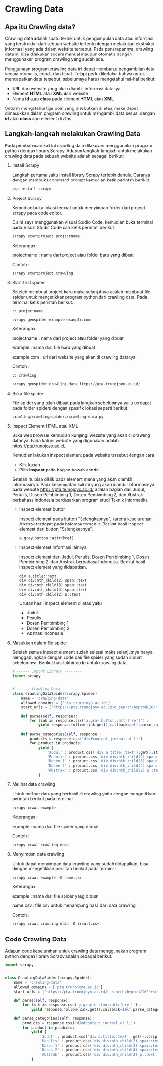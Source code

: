 # Crawling Data

## Apa itu Crawling data?

Crawling data adalah suatu teknik untuk pengumpulan data atau informasi yang terstruktur dari sebuah website tertentu dengan melakukan ekstraksi informasi yang ada dalam website tersebut. Pada penerapannya, crawling data ini bisa dilakukan secara manual maupun otomatis dengan menggunakan program crawling yang sudah ada.

Penggunaan program crawling data ini dapat membantu pengambilan data secara otomatis, cepat, dan tepat. Tetapi perlu diketahui bahwa untuk mendapatkan data tersebut, sebelumnya harus mengetahui hal-hal berikut:

- **URL** dari website yang akan diambil informasi datanya
- Element **HTML** atau **XML** dari website
- Nama **id** atau **class** pada element **HTML** atau **XML**

Setelah mengetahui tiga poin yang disebutkan di atas, maka dapat dimasukkan dalam program crawling untuk mengambil data sesuai dengan **id** atau **class** dari element di atas.



## Langkah-langkah melakukan Crawling Data

Pada pembahasan kali ini crawling data dilakukan menggunakan program python dengan library Scrapy. Adapun langkah-langkah untuk melakukan crawling data pada sebuah website adalah sebagai berikut:

1. Install Scrapy

   Langkah pertama yaitu install library Scrapy terlebih dahulu. Caranya dengan membuka command prompt kemudian ketik perintah berikut.

   ```python
   pip install scrapy
   ```

2. Project Scrapy

   Kemudian buka lokasi tempat untuk menyimpan folder dari project scrapy pada code editor.

   Disini saya menggunakan Visual Studio Code, kemudian buka terminal pada Visual Studio Code dan ketik perintah berikut.

   ```python
   scrapy startproject projectname
   ```

   Keterangan :

   projectname : nama dari project atau folder baru yang dibuat

   Contoh :

   ```python
   scrapy startproject crawling
   ```

3. Start first spider

   Setelah membuat project baru maka selanjutnya adalah membuat file spider untuk mengetikkan program python dari crawling data. Pada terminal ketik perintah berikut.

   ```
   cd projectname
   ```

   ```
   scrapy genspider example example.com
   ```

   Keterangan :

   projectname : nama dari project atau folder yang dibuat

   example : nama dari file baru yang dibuat

   example.com : url dari website yang akan di crawling datanya

   Contoh :

   ```python
   cd crawling
   ```

   ```python
   scrapy genspider crawling-data https://pta.trunojoyo.ac.id/
   ```

4. Buka file spider

   File spider yang telah dibuat pada langkah sebelumnya yaitu terdapat pada folder spiders dengan spesifik lokasi seperti berikut.

   ```
   crawling/crawling/spiders/crawling-data.py
   ```

5. Inspect Element HTML atau XML

   Buka web browser kemudian kunjungi website yang akan di crawling datanya. Pada kali ini website yang digunakan adalah https://pta.trunojoyo.ac.id/.

   Kemudian lakukan inspect element pada website tersebut dengan cara

   - Klik kanan
   - Pilih **Inspect** pada bagian bawah sendiri

   Setelah itu bisa diklik pada element mana yang akan diambil informasinya. Pada kesempatan kali ini yang akan diambil informasinya pada website https://pta.trunojoyo.ac.id/ adalah bagian dari Judul, Penulis, Dosen Pembimbing 1, Dosen Pembimbing 2, dan Abstrak berbahasa Indonesia berdasarkan program studi Teknik Informatika.

   - Inspect element button

     Inspect element pada button "Selengkapnya", karena keseluruhan Abstrak terdapat pada halaman tersebut. Berikut hasil inspect element dari button "Selengkapnya".

     ```html
     a.gray.button::attr(href)
     ```

   - Inspect element  informasi lainnya

     Inspect element dari Judul, Penulis, Dosen Pembimbing 1, Dosen Pembimbing 2, dan Abstrak berbahasa Indonesia. Berikut hasil inspect element yang didapatkan.

     ```html
     div a.title::text
     div div:nth_child(2) span::text
     div div:nth_child(3) span::text
     div div:nth_child(4) span::text
     div div:nth_child(2) p::text
     ```

     Urutan hasil inspect element di atas yaitu

     - Judul
     - Penulis
     - Dosen Pembimbing 1
     - Dosen Pembimbing 2
     - Abstrak Indonesia

6. Masukkan dalam file spider

   Setelah semua inspect element sudah selesai maka selanjutnya hanya menggabungkan dengan code dari file spider yang sudah dibuat sebelumnya. Berikut hasil akhir code untuk crawling data.

   ```python
   # ------ Import Library --------
   import scrapy
   
   
   # ------ Crawling Data --------
   class CrawlingDataSpider(scrapy.Spider):
       name = 'crawling-data'
       allowed_domains = ['pta.trunojoyo.ac.id']
       start_urls = ['https://pta.trunojoyo.ac.id/c_search/byprod/10/'+str(x)+" " for x in range(2,15)]
   
       def parse(self, response):
           for link in response.css('a.gray.button::attr(href)') :
               yield response.follow(link.get(),callback=self.parse_categories)
               
       def parse_categories(self, response):
           products = response.css('div#content_journal ul li')
           for product in products:
               yield {
                   'Judul' : product.css('div a.title::text').get().strip(),
                   'Penulis' : product.css('div div:nth_child(2) span::text').get().strip(),
                   'Dosen 1' : product.css('div div:nth_child(3) span::text').get().strip(),
                   'Dosen 2' : product.css('div div:nth_child(4) span::text').get().strip(),
                   'Abstrak' : product.css('div div:nth_child(2) p::text').get().strip()
               }
   ```

7. Melihat data crawling

   Untuk melihat data yang berhasil di crawling yaitu dengan mengetikkan perintah berikut pada terminal.

   ```python
   scrapy crawl example
   ```

   Keterangan :

   example : nama dari file spider yang dibuat

   Contoh :

   ```python
   scrapy crawl crawling-data
   ```

8. Menyimpan data crawling

   Untuk dapat menyimpan data crawling yang sudah didapatkan, bisa dengan mengetikkan perintah berikut pada terminal.

   ```python
   scrapy crawl example -O name.csv
   ```

   Keterangan :

   example : nama dari file spider yang dibuat

   name.csv : file csv untuk menampung hasil dari data crawling

   Contoh :

   ```python
   scrapy crawl crawling-data -O result.csv
   ```



## Code Crawling Data

Adapun code keseluruhan untuk crawling data menggunakan program python dengan library Scrapy adalah sebagai berikut.

```python
import scrapy


class CrawlingDataSpider(scrapy.Spider):
    name = 'crawling-data'
    allowed_domains = ['pta.trunojoyo.ac.id']
    start_urls = ['https://pta.trunojoyo.ac.id/c_search/byprod/10/'+str(x)+" " for x in range(2,15)]

    def parse(self, response):
        for link in response.css('a.gray.button::attr(href)') :
            yield response.follow(link.get(),callback=self.parse_categories)
            
    def parse_categories(self, response):
        products = response.css('div#content_journal ul li')
        for product in products:
            yield {
                'Judul' : product.css('div a.title::text').get().strip(),
                'Penulis' : product.css('div div:nth_child(2) span::text').get().strip(),
                'Dosen 1' : product.css('div div:nth_child(3) span::text').get().strip(),
                'Dosen 2' : product.css('div div:nth_child(4) span::text').get().strip(),
                'Abstrak' : product.css('div div:nth_child(2) p::text').get().strip()
            }
```



## 
